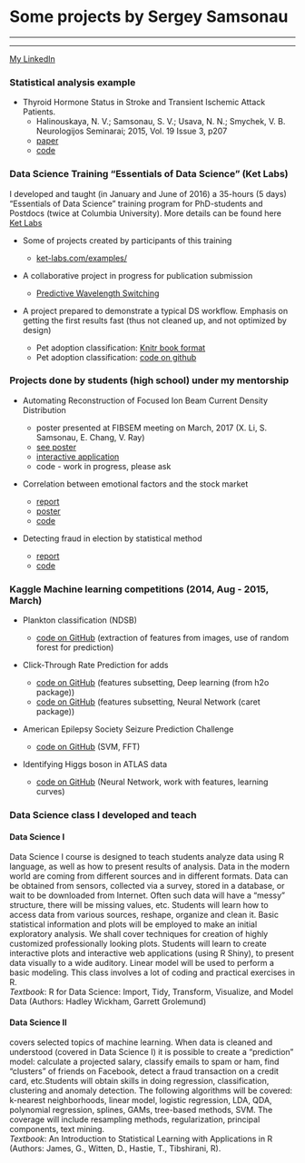 # Some projects by Sergey Samsonau

***
***
[My LinkedIn](http://linkedin.com/in/ssamsonau) 

### Statistical analysis example

* Thyroid Hormone Status in Stroke and Transient Ischemic Attack Patients.
    + Halinouskaya, N. V.; Samsonau, S. V.; Usava, N. N.; Smychek, V. B. Neurologijos Seminarai; 2015, Vol. 19 Issue 3, p207
    + [paper](http://connection.ebscohost.com/c/articles/110196910/thyroid-hormone-status-stroke-transient-ischemic-attack-patients)
    + [code](THSinS_supplementary_information.pdf)
    

### Data Science Training “Essentials of Data Science” (Ket Labs)
I developed and taught (in January and June of 2016) a 35-hours (5 days) “Essentials of Data Science” training program for PhD-students and Postdocs (twice at Columbia University). More details can be found here [Ket Labs](http://www.ket-labs.com/)   
    
* Some of projects created by participants of this training
    + [ket-labs.com/examples/](http://www.ket-labs.com/examples/)
    
* A collaborative project in progress for publication submission
    + [Predictive Wavelength Switching](https://github.com/Zahra-Bakhtiari/Predictive-Wavelength-Switching/blob/master/Main-Algorithm.md)
    
* A project prepared to demonstrate a typical DS workflow. Emphasis on getting the first results fast (thus not cleaned up, and not optimized by design)

    + Pet adoption classification: [Knitr book format](https://ssamsonau.github.io/animal_shelter/index.html)
    + Pet adoption classification: [code on github](https://github.com/ssamsonau/animal_shelter)    


### Projects done by students (high school) under my mentorship

* Automating Reconstruction of Focused Ion Beam Current Density Distribution
    + poster presented at FIBSEM meeting on March, 2017 (X. Li, S. Samsonau, E. Chang, V. Ray)
    + [see poster](http://www.fibsem.net/web_documents/2017Presentations/P08-Ray-PBS-poster.pdf)
    + [interactive application](https://cloud.ket-labs.com/shiny/FIB/)
    + code - work in progress, please ask

* Correlation between emotional factors and the stock market
    + [report](https://github.com/prismsus/HighFrequency/blob/master/Final_Presentation.Rmd)
    + [poster](https://github.com/prismsus/HighFrequency/blob/master/poster/Final_poster.pdf)
    + [code](https://github.com/prismsus/HighFrequency)
    
* Detecting fraud in election by statistical method
    + [report](https://github.com/prismsus/election/blob/master/presentation.md)
    + [code](https://github.com/prismsus/election)


### Kaggle Machine learning competitions (2014, Aug - 2015, March)

* Plankton classification (NDSB) 
    + [code on GitHub](https://github.com/ssamsonau/NDSB) (extraction of features from images, use of random forest for prediction)

* Click-Through Rate Prediction for adds 
    + [code on GitHub](https://github.com/ssamsonau/ClickThrough/tree/h2o)
(features subsetting, Deep learning (from h2o package)) 
    + [code on GitHub](https://github.com/ssamsonau/ClickThrough/tree/caret) (features subsetting, Neural Network (caret package)) 

* American Epilepsy Society Seizure Prediction Challenge 
    + [code on GitHub](https://github.com/ssamsonau/K_Epil) (SVM, FFT)

* Identifying Higgs boson in ATLAS data 
    + [code on GitHub](https://github.com/ssamsonau/K_Higgs) (Neural Network, work with features, learning curves)
    
### Data Science class I developed and teach
#### Data Science I

Data Science I course is designed to teach students analyze data using R language, as well as how to present results of analysis. Data in the modern world are coming from different sources and in different formats. Data can be obtained from sensors, collected via a survey, stored in a database, or wait to be downloaded from Internet. Often such data will have a “messy” structure, there will be missing values, etc. Students will learn how to access data from various sources, reshape, organize and clean it. Basic statistical information and plots will be employed to make an initial exploratory analysis. We shall cover techniques for creation of highly customized professionally looking plots. Students will learn to create interactive plots and interactive web applications (using R Shiny), to present data visually to a wide auditory. Linear model will be used to perform a basic modeling. This class involves a lot of coding and practical exercises in R.    
_Textbook_: R for Data Science: Import, Tidy, Transform, Visualize, and Model Data (Authors: Hadley Wickham, Garrett Grolemund)

#### Data Science II 
covers selected topics of machine learning. When data is cleaned and understood (covered in Data Science I) it is possible to create a “prediction” model: calculate a projected salary, classify emails to spam or ham, find “clusters” of friends on Facebook, detect a fraud transaction on a credit card, etc.Students will obtain skills in doing regression, classification, clustering and anomaly detection. The following algorithms will be covered: k-nearest neighborhoods, linear model, logistic regression, LDA, QDA, polynomial regression, splines, GAMs, tree-based methods, SVM. The coverage will include resampling methods, regularization, principal components, text mining.    
_Textbook_: An Introduction to Statistical Learning with Applications in R (Authors: James, G., Witten, D., Hastie, T., Tibshirani, R). 
